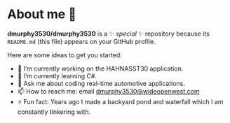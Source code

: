 # About me 👋


**dmurphy3530/dmurphy3530** is a ✨ _special_ ✨ repository because its `README.md` (this file) appears on your GitHub profile.

Here are some ideas to get you started:

- 🔭 I’m currently working on the HAHNASST30 application.
- 🌱 I’m currently learning C#.
- 💬 Ask me about coding real-time automotive applications.
- 📫 How to reach me: email dmurphy3530@wideopenwest.com
- ⚡ Fun fact: Years ago I made a backyard pond and waterfall which I am constantly tinkering with.

